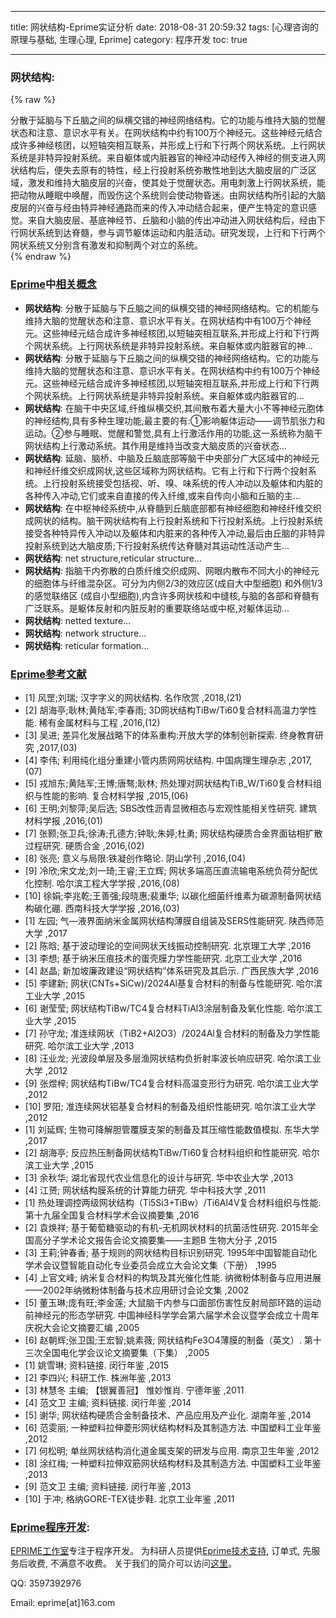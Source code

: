 
---
title: 网状结构-Eprime实证分析
date: 2018-08-31 20:59:32
tags: [心理咨询的原理与基础, 生理心理, Eprime]
category: 程序开发
toc: true

---



<span></span>
<!-- more -->



### 网状结构:

{% raw %}
<div class="p1">分散于延脑与下丘脑之间的纵横交错的神经网络结构。它的功能与维持大脑的觉醒状态和注意、意识水平有关。在网状结构中约有100万个神经元。这些神经元结合成许多神经核团，以短轴突相互联系，并形成上行和下行两个网状系统。上行网状系统是非特异投射系统。来自躯体或内脏器官的神经冲动经传入神经的侧支进入网状结构后，便失去原有的特性，经上行投射系统弥散性地到达大脑皮层的广泛区域，激发和维持大脑皮层的兴奋，使其处于觉醒状态。用电刺激上行网状系统，能把动物从睡眠中唤醒，而毁伤这个系统则会使动物昏迷。由网状结构所引起的大脑皮层的兴奋与经由特异神经通路而来的传入冲动结合起来，便产生特定的意识感觉。来自大脑皮层、基底神经节、丘脑和小脑的传出冲动进入网状结构后，经由下行网状系统到达脊髓，参与调节躯体运动和内脏活动。研究发现，上行和下行两个网状系统又分别含有激发和抑制两个对立的系统。</div>
{% endraw %}



### [Eprime](/tags/Eprime/)中[相关概念](/categories/程序开发)

- **网状结构**: 分散于延脑与下丘脑之间的纵横交错的神经网络结构。它的机能与维持大脑的觉醒状态和注意、意识水平有关。在网状结构中有100万个神经元。这些神经元结合成许多神经核团,以短轴突相互联系,并形成上行和下行两个网状系统。上行网状系统是非特异投射系统。来自躯体或内脏器官的神...
- **网状结构**: 分散于延脑与下丘脑之间的纵横交错的神经网络结构。它的功能与维持大脑的觉醒状态和注意、意识水平有关。在网状结构中约有100万个神经元。这些神经元结合成许多神经核团,以短轴突相互联系,并形成上行和下行两个网状系统。上行网状系统是非特异投射系统。来自躯体或内脏器官的...
- **网状结构**: 在脑干中央区域,纤维纵横交织,其间散布着大量大小不等神经元胞体的神经结构,具有多种生理功能,最主要的有:①影响躯体运动——调节肌张力和运动。②参与睡眠、觉醒和警觉,具有上行激活作用的功能,这一系统称为脑干网状结构上行激动系统。其作用是维持当改变大脑皮质的兴奋状态...
- **网状结构**: 延脑、脑桥、中脑及丘脑底部等脑干中央部分广大区域中的神经元和神经纤维交织成网状,这些区域称为网状结构。它有上行和下行两个投射系统。上行投射系统接受包括视、听、嗅、味系统的传人冲动以及躯体和内脏的各种传入冲动,它们或来自直接的传入纤维,或来自传向小脑和丘脑的主...
- **网状结构**: 在中枢神经系统中,从脊髓到丘脑底部都有神经细胞和神经纤维交织成网状的结构。脑干网状结构有上行投射系统和下行投射系统。上行投射系统接受各种特异传入冲动以及躯体和内脏来的各种传入冲动,最后由丘脑的非特异投射系统到达大脑皮质;下行投射系统传达脊髓对其运动性活动产生...
- **网状结构**: net structure,reticular structure...
- **网状结构**: 指脑干内弥散的白质纤维交织成网、网眼内散布不同大小的神经元的细胞体与纤维混杂区。可分为内侧2/3的效应区(成自大中型细胞) 和外侧1/3的感觉联络区 (成自小型细胞),内含许多网状核和中缝核,与脑的各部和脊髓有广泛联系。是躯体反射和内脏反射的重要联络站或中枢,对躯体运动...
- **网状结构**: netted texture...
- **网状结构**: network structure...
- **网状结构**: reticular formation...


### [Eprime](/tags/Eprime/)[参考文献](/categories/程序开发/)

- [1]  风罡;刘瑞; 汉字字义的网状结构. 名作欣赏 ,2018,(21)
- [2]  胡海亭;耿林;黄陆军;李春雨; 3D网状结构TiBw/Ti60复合材料高温力学性能. 稀有金属材料与工程 ,2016,(12)
- [3]  吴进; 差异化发展战略下的体系重构:开放大学的体制创新探索. 终身教育研究 ,2017,(03)
- [4]  李伟; 利用纯化组分重建小管内质网网状结构. 中国病理生理杂志 ,2017,(07)
- [5]  戎旭东;黄陆军;王博;唐骜;耿林; 热处理对网状结构TiB_W/Ti60复合材料组织与性能的影响. 复合材料学报 ,2015,(06)
- [6]  王明;刘黎萍;吴后选; SBS改性沥青显微相态与宏观性能相关性研究. 建筑材料学报 ,2016,(01)
- [7]  张颢;张卫兵;徐涛;孔德方;钟耿;朱婷;杜勇; 网状结构硬质合金界面钴相扩散过程研究. 硬质合金 ,2016,(02)
- [8]  张亮; 意义与局限:铁凝创作略论. 阴山学刊 ,2016,(04)
- [9]  冷欣;宋文龙;刘一琦;王睿;王立辉; 网状多端高压直流输电系统负荷分配优化控制. 哈尔滨工程大学学报 ,2016,(08)
- [10]  徐娟;李兆乾;王善强;段晓惠;裴重华; 以碳化细菌纤维素为碳源制备网状结构碳化硼. 西南科技大学学报 ,2016,(03)
- [1]  左园; 气—液界面纳米金属网状结构薄膜自组装及SERS性能研究. 陕西师范大学 ,2017
- [2]  陈晗; 基于波动理论的空间网状天线振动控制研究. 北京理工大学 ,2016
- [3]  李想; 基于纳米压痕技术的蛋壳膜力学性能研究. 北京工业大学 ,2016
- [4]  赵晶; 新加坡廉政建设“网状结构”体系研究及其启示. 广西民族大学 ,2016
- [5]  李建新; 网状(CNTs+SiCw)/2024Al基复合材料的制备与性能研究. 哈尔滨工业大学 ,2015
- [6]  谢莹莹; 网状结构TiBw/TC4复合材料TiAl3涂层制备及氧化性能. 哈尔滨工业大学 ,2015
- [7]  孙守龙; 准连续网状（TiB2+Al2O3）/2024Al复合材料的制备及力学性能研究. 哈尔滨工业大学 ,2013
- [8]  汪业龙; 光波段单层及多层渔网状结构负折射率波长响应研究. 哈尔滨工业大学 ,2012
- [9]  张煜梓; 网状结构TiBw/TC4复合材料高温变形行为研究. 哈尔滨工业大学 ,2012
- [10]  罗阳; 准连续网状铝基复合材料的制备及组织性能研究. 哈尔滨工业大学 ,2012
- [1]  刘延辉; 生物可降解胆管覆膜支架的制备及其压缩性能数值模拟. 东华大学 ,2017
- [2]  胡海亭; 反应热压制备网状结构TiBw/Ti60复合材料组织和性能研究. 哈尔滨工业大学 ,2015
- [3]  余秋华; 湖北省现代农业信息化的设计与研究. 华中农业大学 ,2013
- [4]  江赟; 网状结构膜系统的计算能力研究. 华中科技大学 ,2011
- [1]   热处理调控两级网状结构（Ti5Si3+TiBw）/Ti6Al4V复合材料组织与性能. 第十九届全国复合材料学术会议摘要集 ,2016
- [2]  袁焕祥; 基于葡萄糖驱动的有机-无机网状材料的抗菌活性研究. 2015年全国高分子学术论文报告会论文摘要集——主题B 生物大分子 ,2015
- [3]  王莉;钟春香; 基于规则的网状结构目标识别研究. 1995年中国智能自动化学术会议暨智能自动化专业委员会成立大会论文集（下册） ,1995
- [4]  上官文峰; 纳米复合材料的构筑及其光催化性能. 纳微粉体制备与应用进展——2002年纳微粉体制备与技术应用研讨会论文集 ,2002
- [5]  董玉琳;庞有旺;李金莲; 大鼠脑干内参与口面部伤害性反射局部环路的运动前神经元的形态学研究. 中国神经科学学会第六届学术会议暨学会成立十周年庆祝大会论文摘要汇编 ,2005
- [6]  赵朝辉;张卫国;王宏智;姚素薇; 网状结构Fe3O4薄膜的制备（英文）. 第十三次全国电化学会议论文摘要集（下集） ,2005
- [1]  姚雪琳; 资料链接. 闵行年鉴 ,2015
- [2]  李四兴; 科研工作. 株洲年鉴 ,2013
- [3]  林慧冬 主编; 【银翼善冠】 惟妙惟肖. 宁德年鉴 ,2011
- [4]  范文卫 主编; 资料链接. 闵行年鉴 ,2014
- [5]  谢华; 网状结构硬质合金制备技术、产品应用及产业化. 湖南年鉴 ,2014
- [6]  范雯丽; 一种塑料拉伸菱形网状结构材料及其制造方法. 中国塑料工业年鉴 ,2012
- [7]  何松明; 单丝网状结构消化道金属支架的研发与应用. 南京卫生年鉴 ,2012
- [8]  涂红梅; 一种塑料拉伸双筋网状结构材料及其制造方法. 中国塑料工业年鉴 ,2013
- [9]  范文卫 主编; 资料链接. 闵行年鉴 ,2013
- [10]  于冲; 格纳GORE-TEX徒步鞋. 北京工业年鉴 ,2011


### [Eprime](/tags/Eprime/)[程序开发](/categories/程序开发/):
[EPRIME工作室](http://eprime.cn/)专注于程序开发。
为科研人员提供[Eprime技术支持](http://eprime.cn/2018/08/17/关于EPRIME工作室/), 订单式, 先服务后收费, 不满意不收费。
关于我们的简介可以访问[这里](http://eprime.cn/2018/08/17/关于EPRIME工作室/)。

QQ: 3597392976

Email: eprime[at]163.com


